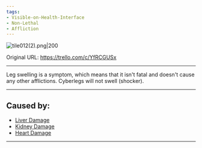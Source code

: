 ```yaml
---
tags:
- Visible-on-Health-Interface
- Non-Lethal
- Affliction
---
```


![tile012(2).png\|200](/Symptoms/Leg%20Swelling%20-%20Attachments/6718845db30472d958dd7a93.png)

Original URL: https://trello.com/c/YfRCGUSx

---

Leg swelling is a symptom, which means that it isn't fatal and doesn't cause any other afflictions. Cyberlegs will not swell (shocker).

---

## Caused by:

- [Liver Damage](../Torso/Liver%20Damage.md)
- [Kidney Damage](../Torso/Kidney%20Damage.md)
- [Heart Damage](../Heart/Heart%20Damage.md)

---

